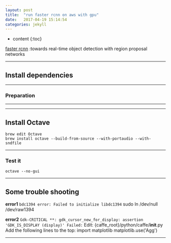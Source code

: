 ```yaml
---
layout: post
title:  "run faster rcnn on aws with gpu"
date:   2017-04-19 15:14:54
categories: jekyll
---
```


* content
{:toc}

[faster rcnn](https://github.com/rbgirshick/py-faster-rcnn) :towards real-time object detection with region proposal networks 


---

## Install dependencies

	

---

### Preparation
---


---

## Install Octave
	
	brew edit Octave
	brew install octave --build-from-source --with-portaudio --with-sndfile
	
---

### Test it

	octave --no-gui
---

## Some trouble shooting

**error1**
`bdc1394 error: Failed to initialize libdc1394`
	sudo ln /dev/null /dev/raw1394

**error2**
`Gdk-CRITICAL **: gdk_cursor_new_for_display: assertion 'GDK_IS_DISPLAY (display)' Failed:`
Edit: {caffe_root}/python/caffe/__init__.py
Add the following lines to the top:
	import matplotlib
	matplotlib.use('Agg')

---

